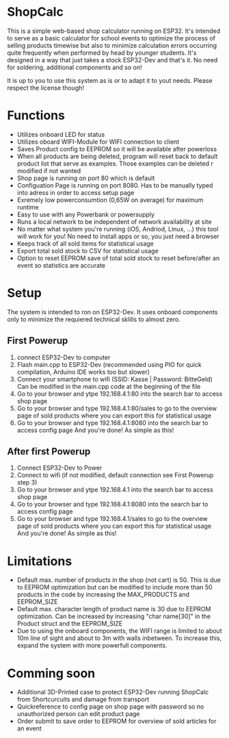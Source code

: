 # ShopCalc
This is a simple web-based shop calculator running on ESP32. It's intended to serve as a basic calculator for school events to optimize the process of selling products timewise but also to minimize calculation errors occurring quite frequently when performed by head by younger students.
It's designed in a way that just takes a stock ESP32-Dev and that's it. No need for soldering, additional components and so on!

It is up to you to use this system as is or to adapt it to yout needs. Please respect the license though!

# Functions
- Utilizes onboard LED for status
- Utilizes oboard WIFI-Module for WIFI connection to client
- Saves Product config to EEPROM so it will be available after powerloss
- When all products are being deleted, program will reset back to default product list that serve as examples. Those examples can be deleted r modified if not wanted
- Shop page is running on port 80 which is default
- Configuation Page is running on port 8080. Has to be manually typed into adress in order to access setup page
- Exremely low powerconsumtion (0,65W on average) for maximum runtime
- Easy to use with any Powerbank or powersupply
- Runs a local network to be independent of network availability at site
- No matter what system you're running (iOS, Andriod, Linux, ...) this tool will work for you! No need to install apps or so, you just need a browser
- Keeps track of all sold items for statistical usage
- Export total sold stock to CSV for statistical usage
- Option to reset EEPROM save of total sold stock to reset before/after an event so statistics are accurate

# Setup
The system is intended to ron on ESP32-Dev. It uses onboard components only to minimize the requiered technical sklills to almost zero.

## First Powerup
1) connect ESP32-Dev to computer
2) Flash main.cpp to ESP32-Dev (recommended using PIO for quick compilation, Arduino IDE works too but slower)
3) Connect your smartphone to wifi (SSID: Kasse | Password: BitteGeld) Can be modified in the main.cpp code at the beginning of the file
4) Go to your browser and ytpe 192.168.4.1:80 into the search bar to access shop page
5) Go to your browser and type 192.168.4.1:80/sales to go to the overview page of sold products where you can export this for statistical usage
6) Go to your browser and type 192.168.4.1:8080 into the search bar to access config page
And you're done! As simple as this!

## After first Powerup
1) Connect ESP32-Dev to Power
2) Connect to wifi (if not modified, default connection see First Powerup step 3)
3) Go to your browser and ytpe 192.168.4.1 into the search bar to access shop page
4) Go to your browser and type 192.168.4.1:8080 into the search bar to access config page
5) Go to your browser and type 192.168.4.1/sales to go to the overview page of sold products where you can export this for statistical usage
And you're done! As simple as this!

# Limitations
- Default max. number of products in the shop (not cart) is 50. This is due to EEPROM optimization but can be modified to include more than 50 products in the code by increasing the MAX_PRODUCTS and EEPROM_SIZE
- Default max. character length of product name is 30 due to EEPROM optimization. Can be increased by increasing "char name[30]" in the Product struct and the EEPROM_SIZE
- Due to using the onboard components, the WIFI range is limited to about 10m line of sight and about to 3m with walls inbetween. To increase this, expand the system with more powerfull components. 

# Comming soon
- Additional 3D-Printed case to protect ESP32-Dev running ShopCalc from Shortcurcuits and damage from transport
- Quickreference to config page on shop page with password so no unauthorized person can edit product page
- Order submit to save order to EEPROM for overview of sold articles for an event

